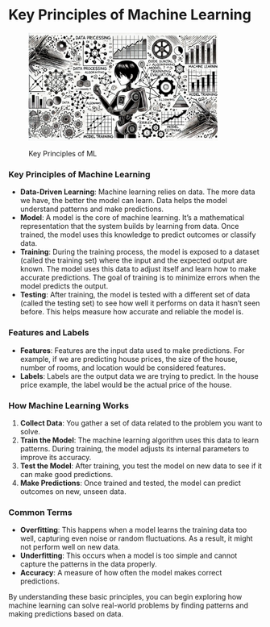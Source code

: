 # Key Principles of Machine Learning

<div align="left">

<figure><img src="../../.gitbook/assets/image (3) (1).png" alt="" width="375"><figcaption><p>Key Principles of ML</p></figcaption></figure>

</div>

### Key Principles of Machine Learning

* **Data-Driven Learning**: Machine learning relies on data. The more data we have, the better the model can learn. Data helps the model understand patterns and make predictions.
* **Model**: A model is the core of machine learning. It’s a mathematical representation that the system builds by learning from data. Once trained, the model uses this knowledge to predict outcomes or classify data.
* **Training**: During the training process, the model is exposed to a dataset (called the training set) where the input and the expected output are known. The model uses this data to adjust itself and learn how to make accurate predictions. The goal of training is to minimize errors when the model predicts the output.
* **Testing**: After training, the model is tested with a different set of data (called the testing set) to see how well it performs on data it hasn’t seen before. This helps measure how accurate and reliable the model is.

### Features and Labels

* **Features**: Features are the input data used to make predictions. For example, if we are predicting house prices, the size of the house, number of rooms, and location would be considered features.
* **Labels**: Labels are the output data we are trying to predict. In the house price example, the label would be the actual price of the house.

### How Machine Learning Works

1. **Collect Data**: You gather a set of data related to the problem you want to solve.
2. **Train the Model**: The machine learning algorithm uses this data to learn patterns. During training, the model adjusts its internal parameters to improve its accuracy.
3. **Test the Model**: After training, you test the model on new data to see if it can make good predictions.
4. **Make Predictions**: Once trained and tested, the model can predict outcomes on new, unseen data.

### Common Terms

* **Overfitting**: This happens when a model learns the training data too well, capturing even noise or random fluctuations. As a result, it might not perform well on new data.
* **Underfitting**: This occurs when a model is too simple and cannot capture the patterns in the data properly.
* **Accuracy**: A measure of how often the model makes correct predictions.

By understanding these basic principles, you can begin exploring how machine learning can solve real-world problems by finding patterns and making predictions based on data.
